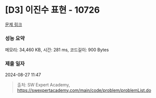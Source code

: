 # [D3] 이진수 표현 - 10726 

[문제 링크](https://swexpertacademy.com/main/code/problem/problemDetail.do?contestProbId=AXRSXf_a9qsDFAXS) 

### 성능 요약

메모리: 34,460 KB, 시간: 281 ms, 코드길이: 900 Bytes

### 제출 일자

2024-08-27 11:47



> 출처: SW Expert Academy, https://swexpertacademy.com/main/code/problem/problemList.do